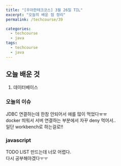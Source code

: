 ```yaml
---
title: "[우아한테크코스] 3월 26일 TIL"
excerpt: "오늘의 배운 점 정리"
permalink: /techcourse/39

categories:
  - techcourse
  - java
tags:
  - techcourse
  - java
---  
```

## 오늘 배운 것  
1. 데이터베이스  

### 오늘의 이슈  
JDBC 연결하는데 한참 안되어서 애를 많이 먹었다ㅠㅠ  
docker 띄워서 서버 연결하는 부분에서 자꾸 deny 먹어서..  
일단 workbench로 하는걸로!!  

### javascript  
TODO LIST 만드는데 너모 어렵다.  
다시 공부해야겠다ㅜㅜ
